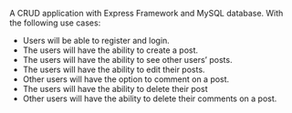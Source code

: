 A CRUD application with Express Framework and MySQL database. With the following use cases:

- Users will be able to register and login.
- The users will have the ability to create a post.
- The users will have the ability to see other users’ posts.
- The users will have the ability to edit their posts.
- Other users will have the option to comment on a post.
- The users will have the ability to delete their post
- Other users will have the ability to delete their comments on a post.
